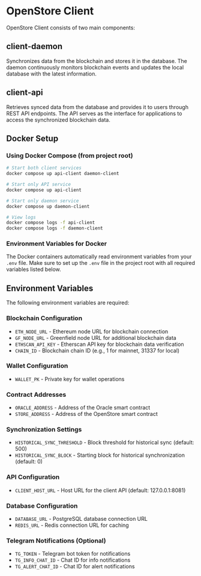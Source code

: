 # OpenStore Client

OpenStore Client consists of two main components:

## client-daemon
Synchronizes data from the blockchain and stores it in the database. The daemon continuously monitors blockchain events and updates the local database with the latest information.

## client-api  
Retrieves synced data from the database and provides it to users through REST API endpoints. The API serves as the interface for applications to access the synchronized blockchain data.

## Docker Setup

### Using Docker Compose (from project root)

```bash
# Start both client services
docker compose up api-client daemon-client

# Start only API service
docker compose up api-client

# Start only daemon service
docker compose up daemon-client

# View logs
docker compose logs -f api-client
docker compose logs -f daemon-client
```

### Environment Variables for Docker

The Docker containers automatically read environment variables from your `.env` file. Make sure to set up the `.env` file in the project root with all required variables listed below.

## Environment Variables

The following environment variables are required:

### Blockchain Configuration
- `ETH_NODE_URL` - Ethereum node URL for blockchain connection
- `GF_NODE_URL` - Greenfield node URL for additional blockchain data
- `ETHSCAN_API_KEY` - Etherscan API key for blockchain data verification
- `CHAIN_ID` - Blockchain chain ID (e.g., 1 for mainnet, 31337 for local)

### Wallet Configuration  
- `WALLET_PK` - Private key for wallet operations

### Contract Addresses
- `ORACLE_ADDRESS` - Address of the Oracle smart contract
- `STORE_ADDRESS` - Address of the OpenStore smart contract

### Synchronization Settings
- `HISTORICAL_SYNC_THRESHOLD` - Block threshold for historical sync (default: 500)
- `HISTORICAL_SYNC_BLOCK` - Starting block for historical synchronization (default: 0)

### API Configuration
- `CLIENT_HOST_URL` - Host URL for the client API (default: 127.0.0.1:8081)

### Database Configuration
- `DATABASE_URL` - PostgreSQL database connection URL
- `REDIS_URL` - Redis connection URL for caching

### Telegram Notifications (Optional)
- `TG_TOKEN` - Telegram bot token for notifications
- `TG_INFO_CHAT_ID` - Chat ID for info notifications
- `TG_ALERT_CHAT_ID` - Chat ID for alert notifications

